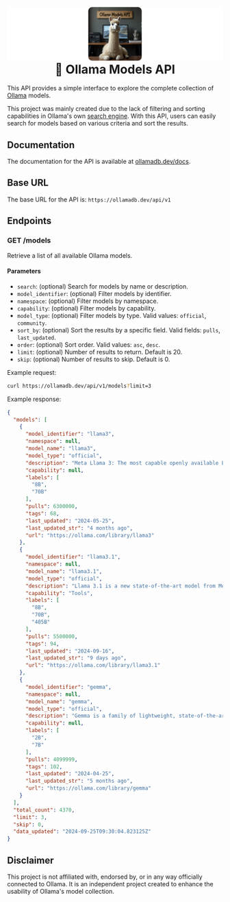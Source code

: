 <p align="center" style="margin-bottom: 0;">
  <img src="assets/banner.png" alt="Ollama Models API Banner">
</p>
<h1 align="center" style="margin-top: 0;">🦙 Ollama Models API</h1>

This API provides a simple interface to explore the complete collection of [Ollama](https://ollama.com/) models.

This project was mainly created due to the lack of filtering and sorting capabilities in Ollama's own [search engine](https://ollama.com/search). With this API, users can easily search for models based on various criteria and sort the results.

## Documentation

The documentation for the API is available at [ollamadb.dev/docs](https://ollamadb.dev/docs).

## Base URL
The base URL for the API is: `https://ollamadb.dev/api/v1`

## Endpoints

### GET /models

Retrieve a list of all available Ollama models.

#### Parameters

- `search`: (optional) Search for models by name or description.
- `model_identifier`: (optional) Filter models by identifier.
- `namespace`: (optional) Filter models by namespace.
- `capability`: (optional) Filter models by capability.
- `model_type`: (optional) Filter models by type. Valid values: `official`, `community`.
- `sort_by`: (optional) Sort the results by a specific field. Valid fields: `pulls`, `last_updated`.
- `order`: (optional) Sort order. Valid values: `asc`, `desc`.
- `limit`: (optional) Number of results to return. Default is 20.
- `skip`: (optional) Number of results to skip. Default is 0.

Example request:

```bash
curl https://ollamadb.dev/api/v1/models?limit=3
```

Example response:

```json
{
  "models": [
    {
      "model_identifier": "llama3",
      "namespace": null,
      "model_name": "llama3",
      "model_type": "official",
      "description": "Meta Llama 3: The most capable openly available LLM to date",
      "capability": null,
      "labels": [
        "8B",
        "70B"
      ],
      "pulls": 6300000,
      "tags": 68,
      "last_updated": "2024-05-25",
      "last_updated_str": "4 months ago",
      "url": "https://ollama.com/library/llama3"
    },
    {
      "model_identifier": "llama3.1",
      "namespace": null,
      "model_name": "llama3.1",
      "model_type": "official",
      "description": "Llama 3.1 is a new state-of-the-art model from Meta available in 8B, 70B and 405B parameter sizes.",
      "capability": "Tools",
      "labels": [
        "8B",
        "70B",
        "405B"
      ],
      "pulls": 5500000,
      "tags": 94,
      "last_updated": "2024-09-16",
      "last_updated_str": "9 days ago",
      "url": "https://ollama.com/library/llama3.1"
    },
    {
      "model_identifier": "gemma",
      "namespace": null,
      "model_name": "gemma",
      "model_type": "official",
      "description": "Gemma is a family of lightweight, state-of-the-art open models built by Google DeepMind. Updated to version 1.1",
      "capability": null,
      "labels": [
        "2B",
        "7B"
      ],
      "pulls": 4099999,
      "tags": 102,
      "last_updated": "2024-04-25",
      "last_updated_str": "5 months ago",
      "url": "https://ollama.com/library/gemma"
    }
  ],
  "total_count": 4370,
  "limit": 3,
  "skip": 0,
  "data_updated": "2024-09-25T09:30:04.823125Z"
}
```

## Disclaimer

This project is not affiliated with, endorsed by, or in any way officially connected to Ollama. It is an independent project created to enhance the usability of Ollama's model collection.
